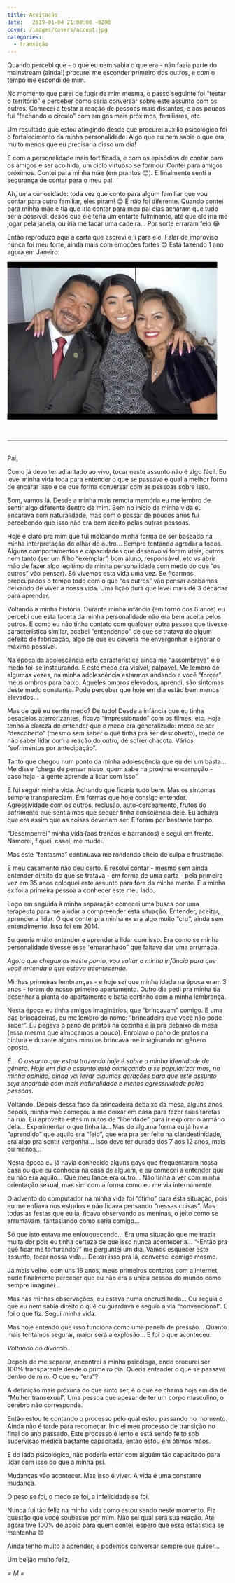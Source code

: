 ```yaml
---
title: Aceitação
date:   2019-01-04 21:00:00 -0200
cover: /images/covers/accept.jpg
categories:
  - transição
---
```

Quando percebi que - o que eu nem sabia o que era - não fazia parte do mainstream (ainda!) procurei me esconder primeiro dos outros, e com o tempo me escondi de mim.

No momento que parei de fugir de mim mesma, o passo seguinte foi “testar o território” e perceber como seria conversar sobre este assunto com os outros. Comecei a testar a reação de pessoas mais distantes, e aos poucos fui "fechando o circulo” com amigos mais próximos, familiares, etc.

Um resultado que estou atingindo desde que procurei auxilio psicológico foi o fortalecimento da minha personalidade. Algo que eu nem sabia o que era, muito menos que eu precisaria disso um dia!

E com a personalidade mais fortificada, e com os episódios de contar para os amigos e ser acolhida, um ciclo virtuoso se formou! Contei para amigos próximos. Contei para minha mãe (em prantos 😊). E finalmente senti a segurança de contar para o meu pai.

Ah, uma curiosidade: toda vez que conto para algum familiar que vou contar para outro familiar, eles piram! 😊 E não foi diferente. Quando contei para minha mãe e tia que iria contar para meu pai elas acharam que tudo seria possível: desde que ele teria um enfarte fulminante, até que ele iria me jogar pela janela, ou iria me tacar uma cadeira... Por sorte erraram feio 😂

Então reproduzo aqui a carta que escrevi e li para ele. Falar de improviso nunca foi meu forte, ainda mais com emoções fortes 😊 Está fazendo 1 ano agora em Janeiro:

![Por que essa foto? Por que essa blogueira sempre teve o apoio da familia… ❤](accept.jpg)

<br>

----

<br>
Pai,

Como já devo ter adiantado ao vivo, tocar neste assunto não é algo fácil. Eu levei minha vida toda para entender o que se passava e qual a melhor forma de encarar isso e de que forma conversar com as pessoas sobre isso.

Bom, vamos lá. Desde a minha mais remota memória eu me lembro de sentir algo diferente dentro de mim. Bem no início da minha vida eu encarava com naturalidade, mas com o passar de poucos anos fui percebendo que isso não era bem aceito pelas outras pessoas.

Hoje é claro pra mim que fui moldando minha forma de ser baseado na minha interpretação do olhar do outro... Sempre tentando agradar a todos. Alguns comportamentos e capacidades que desenvolvi foram úteis, outros nem tanto (ser um filho “exemplar”, bom aluno, responsável, etc vs abrir mão de fazer algo legítimo da minha personalidade com medo do que “os outros” vão pensar). Só vivemos esta vida uma vez. Se ficarmos preocupados o tempo todo com o que “os outros” vão pensar acabamos deixando de viver a nossa vida. Uma lição dura que levei mais de 3 décadas para aprender.

Voltando a minha história. Durante minha infância (em torno dos 6 anos) eu percebi que esta faceta da minha personalidade não era bem aceita pelos outros. E como eu não tinha contato com qualquer outra pessoa que tivesse característica similar, acabei "entendendo" de que se tratava de algum defeito de fabricação, algo de que eu deveria me envergonhar e ignorar o máximo possível.

Na época da adolescência esta característica ainda me “assombrava” e o medo foi-se instaurando. E este medo era visível, palpável. Me lembro de algumas vezes, na minha adolescência estarmos andando e você “forçar” meus ombros para baixo. Aqueles ombros elevados, aprendi, são sintomas deste medo constante. Pode perceber que hoje em dia estão bem menos elevados...

Mas de quê eu sentia medo? De tudo! Desde a infância que eu tinha pesadelos aterrorizantes, ficava “impressionado” com os filmes, etc. Hoje tenho a clareza de entender que o medo era generalizado: medo de ser “descoberto” (mesmo sem saber o quê tinha pra ser descoberto), medo de não saber lidar com a reação do outro, de sofrer chacota. Vários “sofrimentos por antecipação”.

Tanto que chegou num ponto da minha adolescência que eu dei um basta... Me disse “chega de pensar nisso, quem sabe na próxima encarnação - caso haja - a gente aprende a lidar com isso”.

E fui seguir minha vida. Achando que ficaria tudo bem. Mas os sintomas sempre transpareciam. Em formas que hoje consigo entender. Agressividade com os outros, reclusão, auto-cerceamento, frutos do sofrimento que sentia mas que sequer tinha consciência dele. Eu achava que era assim que as coisas deveriam ser. E foram por bastante tempo.

“Desemperrei” minha vida (aos trancos e barrancos) e segui em frente. Namorei, fiquei, casei, me mudei.

Mas este “fantasma” continuava me rondando cheio de culpa e frustração.

E meu casamento não deu certo. E resolvi contar - mesmo sem ainda entender direito do que se tratava - em forma de uma carta - pela primeira vez em 35 anos coloquei este assunto para fora da minha mente. E a minha ex foi a primeira pessoa a conhecer este meu lado.

Logo em seguida à minha separação comecei uma busca por uma terapeuta para me ajudar a compreender esta situação. Entender, aceitar, aprender a lidar. O que contei pra minha ex era algo muito “cru”, ainda sem entendimento. Isso foi em 2014.

Eu queria muito entender e aprender a lidar com isso. Era como se minha personalidade tivesse esse “emaranhado” que faltava dar uma arrumada.

_Agora que chegamos neste ponto, vou voltar a minha infância para que você entenda o que estava acontecendo._

Minhas primeiras lembranças - e hoje sei que minha idade na época eram 3 anos - foram do nosso primeiro apartamento. Outro dia pedi pra minha tia desenhar a planta do apartamento e batia certinho com a minha lembrança.

Nesta época eu tinha amigos imaginários, que “brincavam” comigo. E uma das brincadeiras, eu me lembro do nome: “brincadeira que você não pode saber”. Eu pegava o pano de pratos na cozinha e ia pra debaixo da mesa (essa mesma que almoçamos a pouco). Enrolava o pano de pratos na cintura e durante alguns minutos brincava me imaginando no gênero oposto.

_É... O assunto que estou trazendo hoje é sobre a minha identidade de gênero. Hoje em dia o assunto está começando a se popularizar mas, na minha opinião, ainda vai levar algumas gerações para que este assunto seja encarado com mais naturalidade e menos agressividade pelas pessoas._

Voltando. Depois dessa fase da brincadeira debaixo da mesa, alguns anos depois, minha mãe começou a me deixar em casa para fazer suas tarefas na rua. Eu aproveita estes minutos de “liberdade” para ir explorar o armário dela... Experimentar o que tinha lá... Mas de alguma forma eu já havia “aprendido” que aquilo era “feio”, que era pra ser feito na clandestinidade, era algo pra sentir vergonha... Isso deve ter durado dos 7 aos 12 anos, mais ou menos...

Nesta época eu já havia conhecido alguns gays que frequentaram nossa casa ou que eu conhecia na casa de alguém, e eu comecei a entender que eu não era aquilo... Que meu lance era outro... Não tinha a ver com minha orientação sexual, mas sim com a forma como eu me via internamente.

O advento do computador na minha vida foi “ótimo” para esta situação, pois eu me enfiava nos estudos e não ficava pensando “nessas coisas”. Mas todas as festas que eu ia, ficava observando as meninas, o jeito como se arrumavam, fantasiando como seria comigo...

Só que isto estava me enlouquecendo... Era uma situação que me trazia muita dor pois eu tinha certeza de que isso nunca aconteceria... “-Então pra quê ficar me torturando?” me perguntei um dia. Vamos esquecer este assunto, tocar nossa vida... Deixar isso pra lá, conversei comigo mesmo.

Já mais velho, com uns 16 anos, meus primeiros contatos com a internet, pude finalmente perceber que eu não era a única pessoa do mundo como sempre imaginei...

Mas nas minhas observações, eu estava numa encruzilhada... Ou seguia o que eu nem sabia direito o quê ou guardava e seguia a via “convencional”. E foi o que fiz. Segui minha vida.

Mas hoje entendo que isso funciona como uma panela de pressão... Quanto mais tentamos segurar, maior será a explosão... E foi o que aconteceu.

_Voltando ao divórcio..._

Depois de me separar, encontrei a minha psicóloga, onde procurei ser 100% transparente desde o primeiro dia. Queria entender o que se passava dentro de mim. O que eu “era”?

A definição mais próxima do que sinto ser, é o que se chama hoje em dia de “Mulher transexual”. Uma pessoa que apesar de ter um corpo masculino, o cérebro não corresponde.

Então estou te contando o processo pelo qual estou passando no momento. Ainda não é tarde para recomeçar. Iniciei meu processo de transição no final do ano passado. Este processo é lento e está sendo feito sob supervisão médica bastante capacitada, então estou em ótimas mãos.

E do lado psicológico, não poderia estar com alguém tão capacitado para lidar com isso do que a minha psi.

Mudanças vão acontecer. Mas isso é viver. A vida é uma constante mudança.

O peso se foi, o medo se foi, a infelicidade se foi.

Nunca fui tão feliz na minha vida como estou sendo neste momento. Fiz questão que você soubesse por mim. Não sei qual será sua reação. Até agora tive 100% de apoio para quem contei, espero que essa estatística se mantenha 😊

Ainda tenho muito a aprender, e podemos conversar sempre que quiser...

Um beijão muito feliz,

_= M =_
